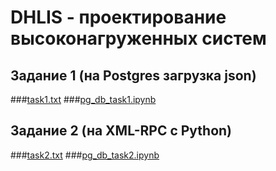 # DHLIS - проектирование высоконагруженных систем
## Задание 1 (на Postgres загрузка json) 
###[task1.txt](tasks_1-2/task1.txt "Задание 1")
###[pg_db_task1.ipynb](tasks_1-2/pg_db_task1.ipynb "Notebook task1")
## Задание 2 (на XML-RPC с Python)
###[task2.txt](tasks_1-2/task2.txt "Задание 2")
###[pg_db_task2.ipynb](tasks_1-2/pg_db_task2.ipynb "Notebook task2")